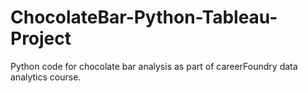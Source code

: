# ChocolateBar-Python-Tableau-Project
Python code for chocolate bar analysis as part of careerFoundry data analytics course.
